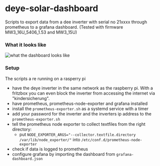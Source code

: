 # deye-solar-dashboard

Scripts to export data from a dee inverter with serial no 21xxxx through prometheus to a grafana dashboard.
(Tested with firmware MW3_16U_5406_1.53 and MW3_15U)

### What it looks like
![what the dashboard looks like](https://user-images.githubusercontent.com/7593137/221596982-231df63c-a78f-4e70-814a-f9a1c361b5d7.png)




### Setup
The scripts a re running on a rasperry pi
 - have the deye inverter in the same network as the raspberry pi. With a fritzbox you can even block the inverter from accessing the internet via "kindersicherung".
 - have prometheus, prometheus-node-exporter and grafana installed
 - install the `prometheus-exporter.sh`  as a systemd service with a timer
 - add your password for the inverter  and the inverters ip address to the `prometheus-exporter.sh`
 - tell the prometheus node exporter to collect textfiles from the right directory:
    - put `NODE_EXPORTER_ARGS="--collector.textfile.directory /var/lib/node_exporter/"` into `/etc/conf.d/prometheus-node-exporter`
  - check if data is logged to prometheus
  - configure grafana by importing the dashboard from `grafana-dashboard.json`

